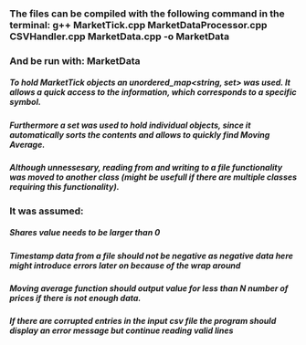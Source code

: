 ### The files can be compiled with the following command in the terminal: g++ MarketTick.cpp MarketDataProcessor.cpp CSVHandler.cpp MarketData.cpp -o MarketData
### And be run with: MarketData

##### To hold MarketTick objects an unordered_map<string, set<MarketTick>> was used. It allows a quick access to the information, which corresponds to a specific symbol. 
##### Furthermore a set was used to hold individual objects, since it automatically sorts the contents and allows to quickly find Moving Average.
##### Although unnessesary, reading from and writing to a file functionality was moved to another class (might be usefull if there are multiple classes requiring this functionality).

### It was assumed:
##### Shares value needs to be larger than 0
##### Timestamp data from a file should not be negative as negative data here might introduce errors later on because of the wrap around
##### Moving average function should output value for less than N number of prices if there is not enough data.
##### If there are corrupted entries in the input csv file the program should display an error message but continue reading valid lines
